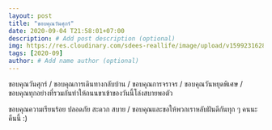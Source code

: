 ```yaml
---
layout: post
title: "ขอบคุณวันศุกร์"
date: 2020-09-04 T21:58:01+07:00
description: # Add post description (optional)
img: https://res.cloudinary.com/sdees-reallife/image/upload/v1599231628/IMG_3181.jpg # Add image post (optional)
tags: [2020-09]
author: # Add name author (optional)
---
```

ขอบคุณวันศุกร์ / ขอบคุณการเดินทางกลับบ้าน / ขอบคุณการจราจร / ขอบคุณวันหยุดพิเศษ /  ขอบคุณทุกอย่างที่รวมกันทำให้ถนนขาเข้าของวันนี้โล่งสบายพอตัว

<i class="fa fa-child" style="color:plum"></i>

ขอบคุณความเรียนร้อย ปลอดภัย สะดวก สบาย / ขอบคุณและขอให้พวกเราหลับฝันดีกันทุก ๆ คนนะคืนนี้ :)
